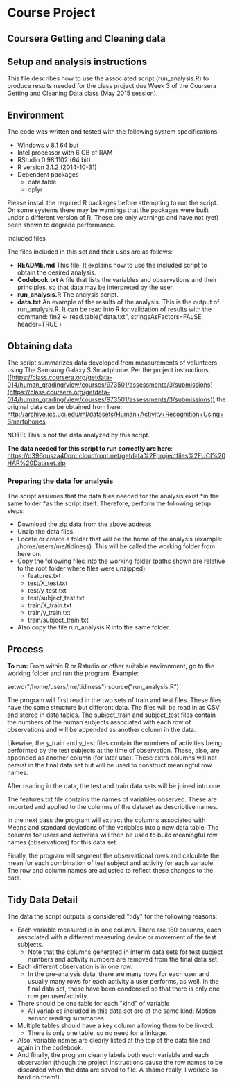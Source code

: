 # Course Project #
## Coursera Getting and Cleaning data ##
## Setup and analysis instructions ##

This file describes how to use the associated script (run_analysis.R) to produce results needed for the class project due Week 3 of the Coursera Getting and Cleaning Data class (May 2015 session).

## Environment ##

The code was written and tested with the following system specifications:

- Windows v 8.1 64 but
- Intel processor with 6 GB of RAM
- RStudio 0.98.1102 (64 bit)
- R version 3.1.2 (2014-10-31)
- Dependent packages
	- data.table
	- dplyr

Please install the required R packages before attempting to run the script. On some systems there may be warnings that the packages were built under a different version of R. These are only warnings and have not (yet) been shown to degrade performance.

Included files

The files included in this set and their uses are as follows:

- **README.md** This file. It explains how to use the included script to obtain the desired analysis.
- **Codebook.txt** A file that lists the variables and observations and their principles, so that data may be interpreted by the user.
- **run_analysis.R** The analysis script.
- **data.txt** An example of the results of the analysis. This is the output of run_analysis.R. It can be read into R for validation of results with the command: fin2 <- read.table("data.txt", stringsAsFactors=FALSE, header=TRUE )   

## Obtaining data ##

The script summarizes data developed from measurements of volunteers using The Samsung Galaxy S Smartphone. Per the project instructions ([https://class.coursera.org/getdata-014/human_grading/view/courses/973501/assessments/3/submissions](https://class.coursera.org/getdata-014/human_grading/view/courses/973501/assessments/3/submissions)) the original data can be obtained from here: [http://archive.ics.uci.edu/ml/datasets/Human+Activity+Recognition+Using+Smartphones ](http://archive.ics.uci.edu/ml/datasets/Human+Activity+Recognition+Using+Smartphones )

NOTE: This is not the data analyzed by this script. 

**The data needed for this script to run correctly are here**: [https://d396qusza40orc.cloudfront.net/getdata%2Fprojectfiles%2FUCI%20HAR%20Dataset.zip ](https://d396qusza40orc.cloudfront.net/getdata%2Fprojectfiles%2FUCI%20HAR%20Dataset.zip )

### Preparing the data for analysis ###

The script assumes that the data files needed for the analysis exist *in the same folder *as the script itself. Therefore, perform the following setup steps:

- Download the zip data from the above address
- Unzip the data files. 
- Locate or create a folder that will be the home of the analysis (example: /home/users/me/tidiness). This will be called the working folder from here on. 
- Copy the following files into the working folder (paths shown are relative to the root folder where files were unzipped).
	-  features.txt
	-  test/X_test.txt
	-  test/y_test.txt
	-  test/subject_test.txt
	-  train/X_train.txt
	-  train/y_train.txt
	-  train/subject_train.txt
-  Also copy the file run_analysis.R into the same folder.

## Process ##

**To run:**
From within R or Rstudio or other suitable environment, go to the working folder and run the program.
Example:

setwd("/home/users/me/tidiness")
source("run_analysis.R")

The program will first read in the two sets of train and test files. These files have the same structure but different data. The files will be read in as CSV and stored in data tables. The subject_train and subject_test files contain the numbers of the human subjects associated with each row of observations and will be appended as another column in the data.

Likewise, the y_train and y_test files contain the numbers of activities being performed by the test subjects at the time of observation. These, also, are appended as another column (for later use). These extra columns will not persist in the final data set but will be used to construct meaningful row names.

After reading in the data, the test and train data sets will be joined into one. 

The features.txt file contains the names of variables observed. These are imported and applied to the columns of the dataset as descriptive names.

In the next pass the program will extract the columns associated with Means and standard deviations of the variables into a new data table. The columns for users and activities will then be used to build meaningful row names (observations) for this data set.

Finally, the program will segment the observational rows and calculate the mean for each combination of test subject and activity for each variable. The row and column names are adjusted to reflect these changes to the data.

## Tidy Data Detail ##

The data the script outputs is considered "tidy" for the following reasons:

- Each variable measured is in one column. There are 180 columns, each associated with a different measuring device or movement of the test subjects. 
	- Note that the columns generated in interim data sets for test subject numbers and activity numbers are removed from the final data set.
- Each different observation is in one row.
	- In the pre-analysis data, there are many rows for each user and usually many rows for each activity a user performs, as well. In the final data set, these have been condensed so that there is only one row per user/activity.
- There should be one table for each "kind" of variable
	- All variables included in this data set are of the same kind: Motion sensor reading summaries.
- Multiple tables should have a key column allowing them to be linked.
	- There is only one table, so no need for a linkage.
- Also, variable names are clearly listed at the top of the data file and again in the codebook.
- And finally, the program clearly labels both each variable and each observation (though the project instructions cause the row names to be discarded when the data are saved to file. A shame really. I workde so hard on them!)